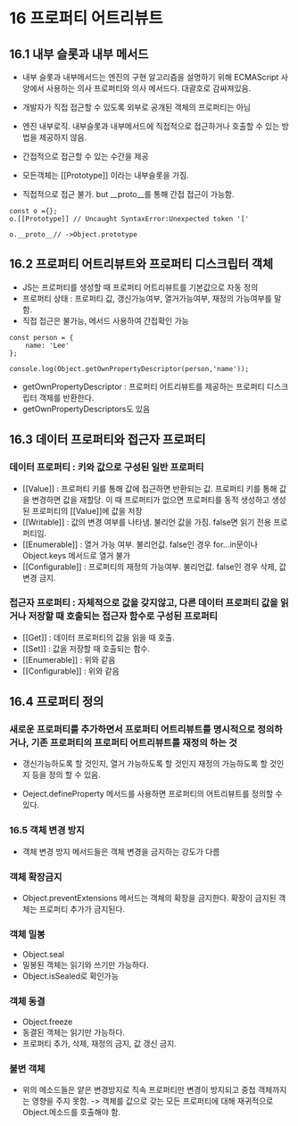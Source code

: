 # 16 프로퍼티 어트리뷰트
## 16.1 내부 슬롯과 내부 메서드
- 내부 슬롯과 내부메서드는 엔진의 구현 알고리즘을 설명하기 위해 ECMAScript 사양에서 사용하는 의사 프로퍼티와 의사 메서드다. 대괄호로 감싸져있음.

- 개발자가 직접 접근할 수 있도록 외부로 공개된 객체의 프로퍼티는 아님

- 엔진 내부로직. 내부슬롯과 내부메서드에 직접적으로 접근하거나 호출할 수 있는 방법을 제공하지 않음.

- 간접적으로 접근할 수 있는 수간을 제공

- 모든객체는 [[Prototype]] 이라는 내부슬롯을 가짐.
- 직접적으로 접근 불가. but __proto__를 통해 간접 접근이 가능함.
```
const o ={};
o.[[Prototype]] // Uncaught SyntaxError:Unexpected token '['

o.__proto__// ->Object.prototype

```

## 16.2 프로퍼티 어트리뷰트와 프로퍼티 디스크립터 객체
- JS는 프로퍼티를 생성할 때 프로퍼티 어트리뷰트를 기본값으로 자동 정의
- 프로퍼티 상태 : 프로퍼티 값, 갱신가능여부, 열거가능여부, 재정의 가능여부를 말함.
- 직접 접근은 불가능, 메서드 사용하여 간접확인 가능
```
const person = {
    name: 'Lee'
};

console.log(Object.getOwnPropertyDescriptor(person,'name'));
```
- getOwnPropertyDescriptor : 프로퍼티 어트리뷰트를 제공하는 프로퍼티 디스크립터 객체를 반환한다.
- getOwnPropertyDescriptors도 있음


## 16.3 데이터 프로퍼티와 접근자 프로퍼티
### 데이터 프로퍼티 : 키와 값으로 구성된 일반 프로퍼티
- [[Value]] : 프로퍼티 키를 통해 값에 접근하면 반환되는 값. 프로퍼티 키를 통해 값을 변경하면 값을 재할당. 이 때 프로퍼티가 없으면 프로퍼티를 동적 생성하고 생성된 프로퍼티의 [[Value]]에 값을 저장
- [[Writable]] : 값의 변경 여부를 나타냄. 불리언 값을 가짐. false면 읽기 전용 프로퍼티임.
- [[Enumerable]] : 열거 가능 여부. 불리언값. false인 경우 for...in문이나 Object.keys 메서드로 열거 불가 
- [[Configurable]] : 프로퍼티의 재정의 가능여부. 불리언값. false인 경우 삭제, 값변경 금지.

### 접근자 프로퍼티 : 자체적으로 값을 갖지않고, 다른 데이터 프로퍼티 값을 읽거나 저장할 때 호출되는 접근자 함수로 구성된 프로퍼티
- [[Get]] : 데이터 프로퍼티의 값을 읽을 때 호출.
- [[Set]] : 값을 저장할 때 호출되는 함수.
- [[Enumerable]] : 위와 같음
- [[Configurable]] : 위와 같음


## 16.4 프로퍼티 정의
### 새로운 프로퍼티를 추가하면서 프로퍼티 어트리뷰트를 명시적으로 정의하거나, 기존 프로퍼티의 프로퍼티 어트리뷰트를 재정의 하는 것

- 갱신가능하도록 할 것인지, 열거 가능하도록 할 것인지 재정의 가능하도록 할 것인지 등을 정의 할 수 있음.

- Oeject.defineProperty 메서드를 사용하면 프로퍼티의 어트리뷰트를 정의할 수 있다.

### 16.5 객체 변경 방지
- 객체 변경 방지 메서드들은 객체 변경을 금지하는 강도가 다름

### 객체 확장금지
- Object.preventExtensions 메서드는 객체의 확장을 금지한다. 확장이 금지된 객체는 프로퍼티 추가가 금지된다.

### 객체 밀봉
- Object.seal
- 밀봉된 객체는 읽기와 쓰기만 가능하다.
- Object.isSealed로 확인가능

### 객체 동결
- Object.freeze
- 동결된 객체는 읽기만 가능하다.
- 프로퍼티 추가, 삭제, 재정의 금지, 값 갱신 금지.

### 불변 객체
- 위의 메소드들은 얕은 변경방지로 직속 프로퍼티만 변경이 방지되고 중첩 객체까지는 영향을 주지 못함.
-> 객체를 값으로 갖는 모든 프로퍼티에 대해 재귀적으로 Object.메소드를 호출해야 함.

